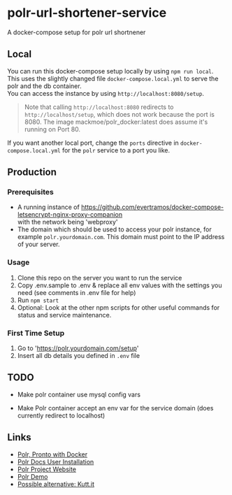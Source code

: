 # polr-url-shortener-service
A docker-compose setup for polr url shortnener

## Local 

You can run this docker-compose setup locally by using `npm run local`.   
This uses the slightly changed file `docker-compose.local.yml` to serve the polr and the db container.  
You can access the instance by using `http://localhost:8080/setup`.   
> Note that calling `http://localhost:8080` redirects to `http://localhost/setup`, 
> which does not work because the port is 8080. 
> The image mackmoe/polr_docker:latest does assume it's running on Port 80.

If you want another local port, change the `ports` directive in `docker-compose.local.yml` 
for the `polr` service to a port you like.

## Production
### Prerequisites

- A running instance of https://github.com/evertramos/docker-compose-letsencrypt-nginx-proxy-companion  
  with the network being 'webproxy'
- The domain which should be used to access your polr instance, for example `polr.yourdomain.com`. 
  This domain must point to the IP address of your server. 

### Usage

1. Clone this repo on the server you want to run the service 
2. Copy .env.sample to .env & replace all env values with the settings you need (see comments in .env file for help)
3. Run `npm start`
4. Optional: Look at the other npm scripts for other useful commands for status and service maintenance.

### First Time Setup 

1. Go to 'https://polr.yourdomain.com/setup'
2. Insert all db details you defined in `.env` file


## TODO

- Make polr container use mysql config vars 

- Make Polr container accept an env var for the service domain (does currently redirect to localhost)

## Links 

- [Polr, Pronto with Docker](https://github.com/mackmoe/polr_pronto#polr-pronto---with-docker)
- [Polr Docs User Installation](https://docs.polrproject.org/en/latest/user-guide/installation/)
- [Polr Project Website](https://polrproject.org/)
- [Polr Demo](https://demo.polr.me/)
- [Possible alternative: Kutt.it](https://github.com/thedevs-network/kutt)